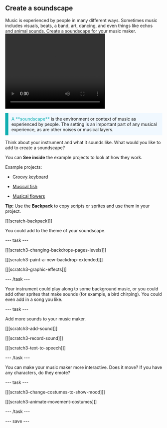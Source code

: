 ## Create a soundscape

<div style="display: flex; flex-wrap: wrap">
<div style="flex-basis: 200px; flex-grow: 1; margin-right: 15px;">
Music is experienced by people in many different ways. Sometimes music includes visuals, beats, a band, art, dancing, and even things like echos and animal sounds. Create a soundscape for your music maker.
</div>
<div>
 <video width="320" height="240" controls>
  <source src="images/step-5-demo.mp4" type="video/mp4">
  Add additional sprites to your project, which play sounds, move, change appearance, or otherwise develop the soundscape.
</video>
</div>
</div>

<p style="border-left: solid; border-width:10px; border-color: #0faeb0; background-color: aliceblue; padding: 10px;">
<span style="color: #0faeb0"> A **soundscape**</span> is the environment or context of music as experienced by people. The setting is an important part of any musical experience, as are other noises or musical layers. 
</p>

Think about your instrument and what it sounds like. What would you like to add to create a soundscape?

You can **See inside** the example projects to look at how they work.

Example projects:
- [Groovy keyboard](https://scratch.mit.edu/projects/546067020/editor)

- [Musical fish](https://scratch.mit.edu/projects/106040821/editor)

- [Musical flowers](https://scratch.mit.edu/projects/520146902/editor)

**Tip:** Use the **Backpack** to copy scripts or sprites and use them in your project.

[[[scratch-backpack]]]

You could add to the theme of your soundscape.

--- task ---

[[[scratch3-changing-backdrops-pages-levels]]]

[[[scratch3-paint-a-new-backdrop-extended]]]

[[[scratch3-graphic-effects]]]

--- /task ---

Your instrument could play along to some background music, or you could add other sprites that make sounds (for example, a bird chirping). You could even add in a song you like.

--- task ---

Add more sounds to your music maker.

[[[scratch3-add-sound]]]

[[[scratch3-record-sound]]]

[[[scratch3-text-to-speech]]]

--- /task ---

You can make your music maker more interactive. Does it move? If you have any characters, do they emote?

--- task ---

[[[scratch3-change-costumes-to-show-mood]]]

[[[scratch3-animate-movement-costumes]]]

--- /task ---

--- save ---
